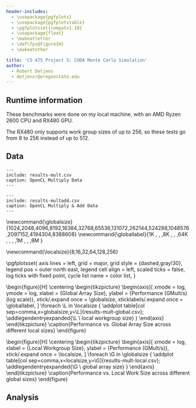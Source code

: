 ```yaml
---
header-includes:
  - \usepackage{pgfplots}
  - \usepackage{pgfplotstable}
  - \pgfplotsset{compat=1.18}
  - \usepackage{float}
  - \makeatletter
  - \def\fps@figure{H}
  - \makeatother

title: 'CS 475 Project 5: CUDA Monte Carlo Simulation'
author:
  - Robert Detjens
  - detjensr@oregonstate.edu
---
```


## Runtime information

These benchmarks were done on my local machine, with an AMD Ryzen 2600 CPU and RX480 GPU.

The RX480 only supports work group sizes of up to 256, so these tests go from 8 to 256 instead of up to 512.

## Data

```table
---
include: results-mult.csv
caption: OpenCL Multiply Data
---
```

```table
---
include: results-multadd.csv
caption: OpenCL Multiply & Add Data
---
```

\newcommand{\globalsize}{1024,2048,4096,8192,16384,32768,65536,131072,262144,524288,1048576,2097152,4194304,8388608}
\newcommand{\globallabel}{1K  ,    ,    ,8K  ,     ,     ,64K  ,      ,      ,      ,1M     ,       ,       ,8M    }

\newcommand{\localsize}{8,16,32,64,128,256}

\pgfplotsset{
  axis lines = left,
  grid = major,
  grid style = {dashed,gray!30},
  legend pos = outer north east,
  legend cell align = left,
  scaled ticks = false,
  log ticks with fixed point,
  cycle list name = color list,
}

\begin{figure}[H]
  \centering
  \begin{tikzpicture}
    \begin{axis}[
      xmode = log,
      ymode = log,
      xlabel = {Global Array Size},
      ylabel = {Performance (GMult/s) (log scale)},
      xtick/.expand once = \globalsize,
      xticklabels/.expand once = \globallabel,
    ]
      \foreach \L in \localsize {
        \addplot table[col sep=comma,x=globalsize,y=\L]{results-mult-global.csv};
        \addlegendentryexpanded{\L \ local workgroup size}
      }
     \end{axis}
  \end{tikzpicture}
  \caption{Performance vs. Global Array Size across different local sizes}
\end{figure}

\begin{figure}[H]
  \centering
  \begin{tikzpicture}
    \begin{axis}[
      xmode = log,
      xlabel = {Local Workgroup Size},
      ylabel = {Performance (GMult/s)},
      xtick/.expand once = \localsize,
    ]
      \foreach \G in \globalsize {
        \addplot table[col sep=comma,x=localsize,y=\G]{results-mult-local.csv};
        \addlegendentryexpanded{\G \ global array size}
      }
     \end{axis}
  \end{tikzpicture}
  \caption{Performance vs. Local Work Size across different global sizes}
\end{figure}

## Analysis
